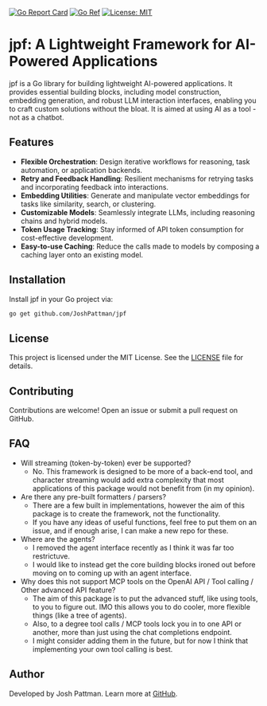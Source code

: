 [![Go Report Card](https://goreportcard.com/badge/github.com/JoshPattman/jpf)](https://goreportcard.com/report/github.com/JoshPattman/jpf)
[![Go Ref](https://pkg.go.dev/static/frontend/badge/badge.svg)](https://pkg.go.dev/github.com/JoshPattman/jpf)
[![License: MIT](https://img.shields.io/badge/License-MIT-yellow.svg)](https://opensource.org/licenses/MIT)

# jpf: A Lightweight Framework for AI-Powered Applications

jpf is a Go library for building lightweight AI-powered applications. It provides essential building blocks, including model construction, embedding generation, and robust LLM interaction interfaces, enabling you to craft custom solutions without the bloat. It is aimed at using AI as a tool - not as a chatbot.

## Features

- **Flexible Orchestration**: Design iterative workflows for reasoning, task automation, or application backends.
- **Retry and Feedback Handling**: Resilient mechanisms for retrying tasks and incorporating feedback into interactions.
- **Embedding Utilities**: Generate and manipulate vector embeddings for tasks like similarity, search, or clustering.
- **Customizable Models**: Seamlessly integrate LLMs, including reasoning chains and hybrid models.
- **Token Usage Tracking**: Stay informed of API token consumption for cost-effective development.
- **Easy-to-use Caching**: Reduce the calls made to models by composing a caching layer onto an existing model.

## Installation

Install jpf in your Go project via:

```bash
go get github.com/JoshPattman/jpf
```

## License

This project is licensed under the MIT License. See the [LICENSE](./LICENSE) file for details.

## Contributing

Contributions are welcome! Open an issue or submit a pull request on GitHub.

## FAQ
- Will streaming (token-by-token) ever be supported?
    - No. This framework is designed to be more of a back-end tool, and character streaming would add extra complexity that most applications of this package would not benefit from (in my opinion).
- Are there any pre-built formatters / parsers?
    - There are a few built in implementations, however the aim of this package is to create the framework, not the functionality.
    - If you have any ideas of useful functions, feel free to put them on an issue, and if enough arise, I can make a new repo for these.
- Where are the agents?
    - I removed the agent interface recently as I think it was far too restrictuve.
    - I would like to instead get the core building blocks ironed out before moving on to coming up with an agent interface.
- Why does this not support MCP tools on the OpenAI API / Tool calling / Other advanced API feature?
    - The aim of this package is to put the advanced stuff, like using tools, to you to figure out. IMO this allows you to do cooler, more flexible things (like a tree of agents).
    - Also, to a degree tool calls / MCP tools lock you in to one API or another, more than just using the chat completions endpoint.
    - I might consider adding them in the future, but for now I think that implementing your own tool calling is best.

## Author

Developed by Josh Pattman. Learn more at [GitHub](https://github.com/JoshPattman/jpf).